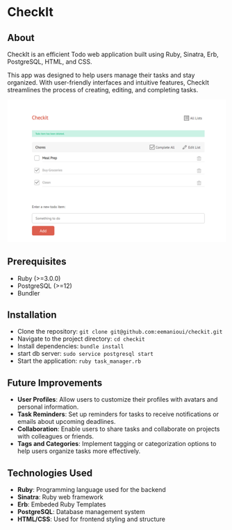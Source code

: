 # CheckIt

## About
CheckIt is an efficient Todo web application built using Ruby, Sinatra, Erb, PostgreSQL, HTML, and CSS.

This app was designed to help users manage their tasks and stay organized. With user-friendly interfaces and intuitive features, CheckIt streamlines the process of creating, editing, and completing tasks.

![CheckIt](./checkit.png)


## Prerequisites
* Ruby (>=3.0.0)
* PostgreSQL (>=12)
* Bundler

## Installation

* Clone the repository: `git clone git@github.com:eemanioui/checkit.git`
* Navigate to the project directory: `cd checkit`
* Install dependencies: `bundle install`
* start db server: `sudo service postgresql start`
* Start the application: `ruby task_manager.rb`

## Future Improvements

* **User Profiles**: Allow users to customize their profiles with avatars and personal information.
* **Task Reminders**: Set up reminders for tasks to receive notifications or emails about upcoming deadlines.
* **Collaboration**: Enable users to share tasks and collaborate on projects with colleagues or friends.
* **Tags and Categories**: Implement tagging or categorization options to help users organize tasks more effectively.

## Technologies Used
* **Ruby**: Programming language used for the backend
* **Sinatra**: Ruby web framework
* **Erb**: Embeded Ruby Templates
* **PostgreSQL**: Database management system
* **HTML/CSS**: Used for frontend styling and structure
